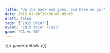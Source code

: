 ```yaml
---
title: "Up the back end goes, and here we go!"
date: 2015-03-08T20:56:00-05:00
draft: false
tags: ["2015 Brier"]
event: "2015 Brier Final"
game: "CA vs NO"
---
```

{{< game-details >}}
<!--more--> 